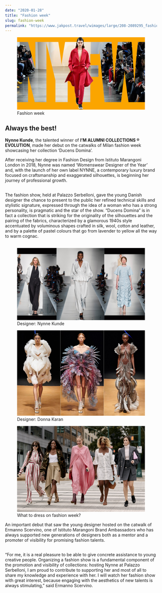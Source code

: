```yaml
---
date: "2020-01-28"
title: "Fashion week"
slug: fashion-week
permalink: "https://www.jakpost.travel/wimages/large/208-2089295_fashion-wallpapers-girl-with-big-hat.jpg"
---
```

 <!-- markdownlint-disable MD033 -->
 <figure class="figure">
    <img src="./images/picture1.jpg" alt="Fashion week"/>
    <figcaption class="figure__caption">Fashion week</figcaption>
</figure>

## Always the best!
<b>Nynne Kunde</b>, the talented winner of <b>I’M ALUMNI COLLECTIONS ® EVOLUTION</b>, made her debut on the catwalks of Milan fashion week showcasing her collection ‘Ducens Domina’.

After receiving her degree in Fashion Design from Istituto Marangoni London in 2018, Nynne was named ‘Womenswear Designer of the Year’ and, with the launch of her own label NYNNE, a contemporary luxury brand focused on craftsmanship and exaggerated silhouettes, is beginning her journey of professional growth.<br></br>

The fashion show, held at Palazzo Serbelloni, gave the young Danish designer the chance to present to the public her refined technical skills and stylistic signature, expressed through the idea of a woman who has a strong personality, is pragmatic and the star of the show. “Ducens Domina” is in fact a collection that is striking for the originality of the silhouettes and the pairing of the fabrics, characterized by a glamorous 1940s style accentuated by voluminous shapes crafted in silk, wool, cotton and leather, and by a palette of pastel colours that go from lavender to yellow all the way to warm cognac.<br></br>

<figure class="figure">
    <img src="./images/1.jpg" alt="Nynne Kunde"/>
    <figcaption class="figure__caption">Designer: Nynne Kunde</figcaption>
</figure>

<figure class="figure">
    <img src="./images/picture3.jpg" alt="Donna Karan"/>
    <figcaption class="figure__caption">Designer: Donna Karan</figcaption>
</figure>

<figure class="figure">
    <img src="./images/picture4.jpg" alt="What to dress on fashion week?"/>
    <figcaption class="figure__caption">What to dress on fashion week?</figcaption>
</figure>


 

 
 
 An important debut that saw the young designer hosted on the catwalk of Ermanno Scervino, one of Istituto Marangoni Brand Ambassadors who has always supported new generations of designers both as a mentor and a promoter of visibility for promising fashion talents.<br></br> 

“For me, it is a real pleasure to be able to give concrete assistance to young creative people. Organizing a fashion show is a fundamental component of the promotion and visibility of collections: hosting Nynne at Palazzo Serbelloni, I am proud to contribute to supporting her and most of all to share my knowledge and experience with her. I will watch her fashion show with great interest, because engaging with the aesthetics of new talents is always stimulating,” said Ermanno Scervino.